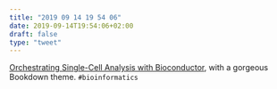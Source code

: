 ```yaml
---
title: "2019 09 14 19 54 06"
date: 2019-09-14T19:54:06+02:00
draft: false
type: "tweet"
---
```

[Orchestrating Single-Cell Analysis with Bioconductor](https://osca.bioconductor.org), with a gorgeous Bookdown theme. `#bioinformatics`

